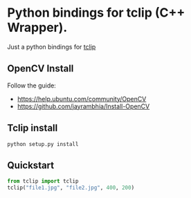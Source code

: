 Python bindings for tclip (C++ Wrapper).
========================================
Just a python bindings for [tclip](https://github.com/exinnet/tclip)

OpenCV Install
--------------
Follow the guide:

- https://help.ubuntu.com/community/OpenCV
- https://github.com/jayrambhia/Install-OpenCV

Tclip install
-------------
`python setup.py install`

Quickstart
----------
```python
from tclip import tclip
tclip("file1.jpg", "file2.jpg", 400, 200)
```

